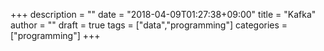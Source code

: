 +++
description = ""
date = "2018-04-09T01:27:38+09:00"
title = "Kafka"
author = ""
draft = true
tags = ["data","programming"]
categories = ["programming"]
+++

